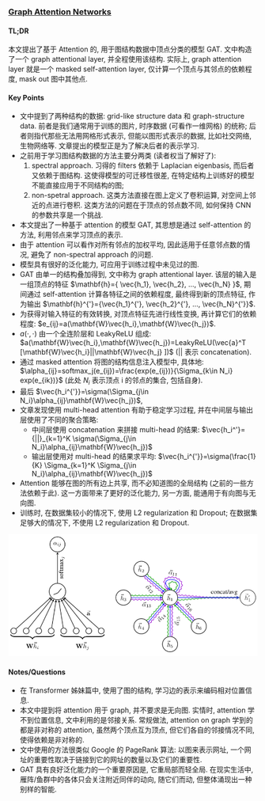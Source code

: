 ### [Graph Attention Networks](https://arxiv.org/abs/1710.10903)

#### TL;DR

本文提出了基于 Attention 的, 用于图结构数据中顶点分类的模型 GAT. 文中构造了一个 graph attentional layer, 并全程使用该结构. 实际上, graph attention layer 就是一个 masked self-attention layer, 仅计算一个顶点与其邻点的依赖程度, mask out 图中其他点.

#### Key Points

* 文中提到了两种结构的数据: grid-like structure data 和 graph-structure data. 前者是我们通常用于训练的图片, 时序数据 (可看作一维网格) 的统称; 后者则指代那些无法用网格形式表示, 但能以图形式表示的数据, 比如社交网络, 生物网络等. 文章提出的模型正是为了解决后者的表示学习.
* 之前用于学习图结构数据的方法主要分两类 (读者权当了解好了):
    1. spectral approach. 习得的 filters 依赖于 Laplacian eigenbasis, 而后者又依赖于图结构. 这使得模型的可迁移性很差, 在特定结构上训练好的模型不能直接应用于不同结构的图;
    2. non-spetral approach. 这类方法直接在图上定义了卷积运算, 对空间上邻近的点进行卷积. 这类方法的问题在于顶点的邻点数不同, 如何保持 CNN 的参数共享是一个挑战.
* 本文提出了一种基于 attention 的模型 GAT, 其思想是通过 self-attention 的方法, 利用邻点来学习顶点的表示.
* 由于 attention 可以看作对所有邻点的加权平均, 因此适用于任意邻点数的情况, 避免了 non-spectral approach 的问题.
* 模型具有很好的泛化能力, 可应用于训练过程中未见过的图.
* GAT 由单一的结构叠加得到, 文中称为 graph attentional layer.  该层的输入是一组顶点的特征 $\mathbf{h}={ \vec{h_1}, \vec{h_2}, ..., \vec{h_N} }$, 期间通过 self-attention 计算各特征之间的依赖程度, 最终得到新的顶点特征, 作为输出 $\mathbf{h}^{'}={\vec{h_1}^{'}, \vec{h_2}^{'}, ..., \vec{h_N}^{'}}$.
* 为获得对输入特征的有效转换, 对顶点特征先进行线性变换, 再计算它们的依赖程度: $e_{ij}=a(\mathbf{W}\vec{h_i},\mathbf{W}\vec{h_j})$.
* $a(\cdot, \cdot)$ 由一个全连阶层和 LeakyReLU 组成: $a(\mathbf{W}\vec{h_i},\mathbf{W}\vec{h_j})=LeakyReLU(\vec{a}^T [\mathbf{W}\vec{h_i}||\mathbf{W}\vec{h_j} ])$ ($||$ 表示 concatenation).
* 通过 masked attention 将图的结构信息注入模型中, 具体地: $\alpha_{ij}=softmax_j(e_{ij})=\frac{exp(e_{ij})}{\Sigma_{k\in N_i} exp(e_{ik})}$ (此处 $N_i$ 表示顶点 i 的邻点的集合, 包括自身).
* 最后 $\vec{h_i^{'}}=\sigma(\Sigma_{j\in N_i}\alpha_{ij}\mathbf{W}\vec{h_j})$,
* 文章发现使用 multi-head attention 有助于稳定学习过程, 并在中间层与输出层使用了不同的聚合策略:
    * 中间层使用 concatenation 来拼接 multi-head 的结果: $\vec{h_i^'}={||}_{k=1}^K \sigma(\Sigma_{j\in N_i}\alpha_{ij}\mathbf{W}\vec{h_j})$
    * 输出层使用对 multi-head 的结果求平均: $\vec{h_i^{'}}=\sigma(\frac{1}{K} \Sigma_{k=1}^K \Sigma_{j\in N_i}\alpha_{ij}\mathbf{W}\vec{h_j})$
* Attention 能够在图的所有边上共享, 而不必知道图的全局结构 (之前的一些方法依赖于此). 这一方面带来了更好的泛化能力, 另一方面, 能通用于有向图与无向图.
* 训练时, 在数据集较小的情况下, 使用 L2 regularization 和 Dropout; 在数据集足够大的情况下, 不使用 L2 regularization 和 Dropout.

![graph_attention_networks.png](../img/graph_attention_networks.png)

#### Notes/Questions

* 在 Transformer 姊妹篇中, 使用了图的结构, 学习边的表示来编码相对位置信息.
* 本文中提到将 attention 用于 graph, 并不要求是无向图. 实情时, attention 学不到位置信息, 文中利用的是邻接关系. 常规做法, attention on graph 学到的都是非对称的 attention, 虽然两个顶点互为顶点, 但它们各自的邻接情况不同, 使得依赖是非对称的.
* 文中使用的方法很类似 Google 的 PageRank 算法: 以图来表示网址, 一个网址的重要性取决于链接到它的网址的数量以及它们的重要性.
* GAT 具有良好泛化能力的一个重要原因是, 它重局部而轻全局. 在现实生活中, 雁阵/鱼群中的各体只会关注附近同伴的动向, 随它们而动, 但整体涌现出一种别样的智能.
